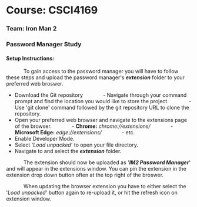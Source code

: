 # **Course:** CSCI4169
### **Team:** Iron Man 2
### Password Manager Study

#### Setup Instructions:
&nbsp;&nbsp;&nbsp;&nbsp;&nbsp;&nbsp;&nbsp;&nbsp;&nbsp;&nbsp;&nbsp;&nbsp;To gain access to the password manager you will have to follow these steps and upload the password manager's ***extension*** folder to your preferred web broswer.
 - Download the Git repository
 &nbsp;&nbsp;&nbsp;&nbsp;&nbsp;&nbsp;&nbsp;&nbsp;&nbsp;&nbsp;&nbsp;&nbsp; - Navigate through your command prompt and find the location you would like to store the project.
 &nbsp;&nbsp;&nbsp;&nbsp;&nbsp;&nbsp;&nbsp;&nbsp;&nbsp;&nbsp;&nbsp;&nbsp; - Use 'git clone' command followed by the git repository URL to clone the repository.
- Open your preferred web browser and navigate to the extensions page of the browser.
 &nbsp;&nbsp;&nbsp;&nbsp;&nbsp;&nbsp;&nbsp;&nbsp;&nbsp;&nbsp;&nbsp;&nbsp; - **Chrome:** *chrome://extensions/*
 &nbsp;&nbsp;&nbsp;&nbsp;&nbsp;&nbsp;&nbsp;&nbsp;&nbsp;&nbsp;&nbsp;&nbsp; - **Microsoft Edge:** *edge://extensions/*
 &nbsp;&nbsp;&nbsp;&nbsp;&nbsp;&nbsp;&nbsp;&nbsp;&nbsp;&nbsp;&nbsp;&nbsp; - etc.
 - Enable Developer Mode.
 - Select '*Load unpacked*' to open your file directory.
 - Navigate to and select the ***extension*** folder.

&nbsp;&nbsp;&nbsp;&nbsp;&nbsp;&nbsp;&nbsp;&nbsp;&nbsp;&nbsp;&nbsp;&nbsp;The extension should now be uploaded as '***IM2 Password Manager***' and will appear in the extensions window. You can pin the extension in the extension drop down button often at the top right of the broswer.

&nbsp;&nbsp;&nbsp;&nbsp;&nbsp;&nbsp;&nbsp;&nbsp;&nbsp;&nbsp;&nbsp;&nbsp;When updating the browser extension you have to either select the '*Load unpacked*' button again to re-upload it, or hit the refresh icon on extension window.
